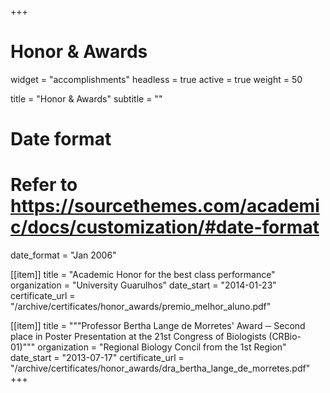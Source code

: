 +++
# Honor & Awards
widget = "accomplishments"
headless = true
active = true
weight = 50

title = "Honor & Awards"
subtitle = ""

# Date format
#   Refer to https://sourcethemes.com/academic/docs/customization/#date-format
date_format = "Jan 2006"

[[item]]
  title = "Academic Honor for the best class performance"
  organization = "University Guarulhos"
  date_start = "2014-01-23"
  certificate_url = "/archive/certificates/honor_awards/premio_melhor_aluno.pdf"

[[item]]
  title = """Professor Bertha Lange de Morretes' Award ─ Second place in 
  Poster Presentation at the 21st Congress of Biologists (CRBio-01)"""
  organization = "Regional Biology Concil from the 1st Region"
  date_start = "2013-07-17"
  certificate_url = "/archive/certificates/honor_awards/dra_bertha_lange_de_morretes.pdf"
+++
